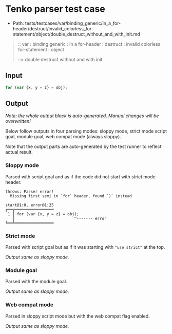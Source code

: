 # Tenko parser test case

- Path: tests/testcases/var/binding_generic/in_a_for-header/destruct/invalid_colorless_for-statement/object/double_destruct_without_and_with_init.md

> :: var : binding generic : in a for-header : destruct : invalid colorless for-statement : object
>
> ::> double destruct without and with init

## Input

`````js
for (var {x, y = z} = obj);
`````

## Output

_Note: the whole output block is auto-generated. Manual changes will be overwritten!_

Below follow outputs in four parsing modes: sloppy mode, strict mode script goal, module goal, web compat mode (always sloppy).

Note that the output parts are auto-generated by the test runner to reflect actual result.

### Sloppy mode

Parsed with script goal and as if the code did not start with strict mode header.

`````
throws: Parser error!
  Missing first semi in `for` header, found `)` instead

start@1:0, error@1:25
╔══╦═════════════════
 1 ║ for (var {x, y = z} = obj);
   ║                          ^------- error
╚══╩═════════════════

`````

### Strict mode

Parsed with script goal but as if it was starting with `"use strict"` at the top.

_Output same as sloppy mode._

### Module goal

Parsed with the module goal.

_Output same as sloppy mode._

### Web compat mode

Parsed in sloppy script mode but with the web compat flag enabled.

_Output same as sloppy mode._

